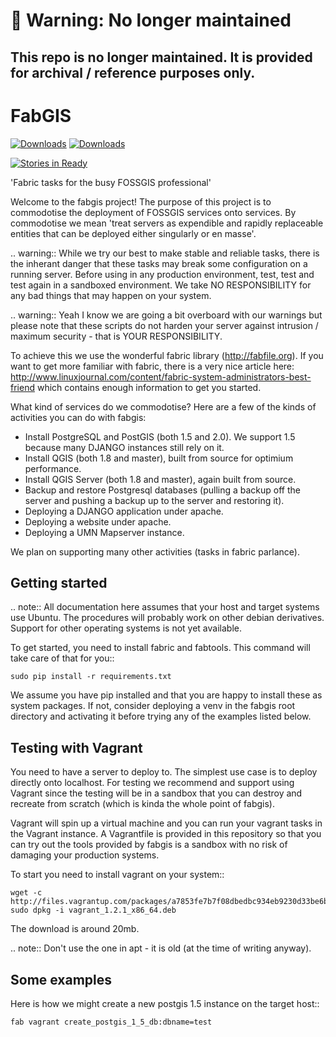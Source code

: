 
# 🛑 Warning: No longer maintained
## This repo is no longer maintained. It is provided for archival / reference purposes only.

FabGIS
======

[![Downloads](https://pypip.in/d/fabgis/badge.png)](https://crate.io/packages/fabgis)
[![Downloads](https://pypip.in/v/fabgis/badge.png)](https://crate.io/packages/fabgis)

[![Stories in Ready](https://badge.waffle.io/timlinux/fabgis.png?label=ready)](http://waffle.io/timlinux/fabgis)

'Fabric tasks for the busy FOSSGIS professional'

Welcome to the fabgis project! The purpose of this project is to commodotise
the deployment of FOSSGIS services onto services. By commodotise we mean
'treat servers as expendible and rapidly replaceable entities that can be
deployed either singularly or en masse'.


.. warning:: While we try our best to make stable and reliable tasks,
    there is the inherant danger that these tasks may break some configuration
    on a running server. Before using in any production environment, test,
    test and test again in a sandboxed environment. We take NO RESPONSIBILITY
    for any bad things that may happen on your system.

.. warning:: Yeah I know we are going a bit overboard with our warnings but
    please note that these scripts do not harden your server against intrusion
    / maximum security - that is YOUR RESPONSIBILITY.

To achieve this we use the wonderful fabric library (http://fabfile.org). If
you want to get more familiar with fabric, there is a very nice article here:
http://www.linuxjournal.com/content/fabric-system-administrators-best-friend
which contains enough information to get you started.

What kind of services do we commodotise? Here are a few of the kinds of
activities you can do with fabgis:

* Install PostgreSQL and PostGIS (both 1.5 and 2.0). We support 1.5 because
  many DJANGO instances still rely on it.
* Install QGIS (both 1.8 and master), built from source for optimium
  performance.
* Install QGIS Server (both 1.8 and master), again built from source.
* Backup and restore Postgresql databases (pulling a backup off the server
  and pushing a backup up to the server and restoring it).
* Deploying a DJANGO application under apache.
* Deploying a website under apache.
* Deploying a UMN Mapserver instance.

We plan on supporting many other activities (tasks in fabric parlance).

Getting started
---------------

.. note:: All documentation here assumes that your host and target systems
    use Ubuntu. The procedures will probably work on other debian derivatives.
    Support for other operating systems is not yet available.


To get started, you need to install fabric and fabtools. This command will
take care of that for you::

    sudo pip install -r requirements.txt

We assume you have pip installed and that you are happy to install these as
system packages. If not, consider deploying a venv in the fabgis root
directory and activating it before trying any of the examples listed below.

Testing with Vagrant
--------------------

You need to have a server to deploy to. The simplest use case is to deploy
directly onto localhost. For testing we recommend and support using Vagrant
since the testing will be in a sandbox that you can destroy and recreate from
scratch (which is kinda the whole point of fabgis).

Vagrant will spin up a virtual machine and you can run your vagrant tasks in
the Vagrant instance. A Vagrantfile is provided in this repository so that
you can try out the tools provided by fabgis is a sandbox with no risk of
damaging your production systems.

To start you need to install vagrant on your system::

    wget -c http://files.vagrantup.com/packages/a7853fe7b7f08dbedbc934eb9230d33be6bf746f/vagrant_1.2.1_x86_64.deb
    sudo dpkg -i vagrant_1.2.1_x86_64.deb

The download is around 20mb.

.. note:: Don't use the one in apt - it is old (at the time of writing anyway).


Some examples
-------------

Here is how we might create a new postgis 1.5 instance on the target host::

    fab vagrant create_postgis_1_5_db:dbname=test


